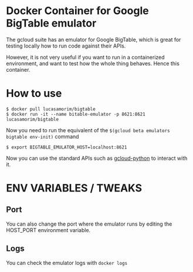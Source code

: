 # Docker Container for Google BigTable emulator

The gcloud suite has an emulator for Google BigTable, which is great for testing locally how to run code against their APIs. 

However, it is not very useful if you want to run in a containerized environment, and want to test how the whole thing behaves. Hence this container. 

# How to use

```
$ docker pull lucasamorim/bigtable
$ docker run -it --name bitable-emulator -p 8621:8621 lucasamorim/bigtable
```

Now you need to run the equivalent of the ```$(gcloud beta emulators bigtable env-init)``` command

```
$ export BIGTABLE_EMULATOR_HOST=localhost:8621
```

Now you can use the standard APIs such as [gcloud-python](https://github.com/googlecloudplatform/gcloud-python) to interact with it. 

# ENV VARIABLES / TWEAKS

## Port

You can also change the port where the emulator runs by editing the HOST_PORT environment variable. 

## Logs

You can check the emulator logs with `docker logs`




